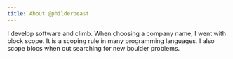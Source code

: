 ```yaml
---
title: About @philderbeast
---
```

I develop software and climb. When choosing a company name,
I went with block scope. It is a scoping rule in many programming languages.
I also scope blocs when out searching for new boulder problems.
